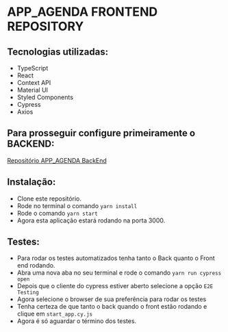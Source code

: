 # APP_AGENDA FRONTEND REPOSITORY

## Tecnologias utilizadas:

- TypeScript
- React
- Context API
- Material UI
- Styled Components
- Cypress
- Axios

## Para prosseguir configure primeiramente o BACKEND:

[Repositório APP_AGENDA BackEnd](https://github.com/Stentzler/Contact_app_back)

## Instalação:

- Clone este repositório.
- Rode no terminal o comando `yarn install`
- Rode o comando `yarn start`
- Agora esta aplicação estará rodando na porta 3000.

## Testes:
- Para rodar os testes automatizados tenha tanto o Back quanto o Front end rodando.
- Abra uma nova aba no seu terminal e rode o comando `yarn run cypress open`
- Depois que o cliente do cypress estiver aberto selecione a opção `E2E Testing`
- Agora selecione o browser de sua preferência para rodar os testes
- Tenha certeza de que tanto o back quando o front estão rodando e clique em `start_app.cy.js` 
- Agora é só aguardar o término dos testes.
